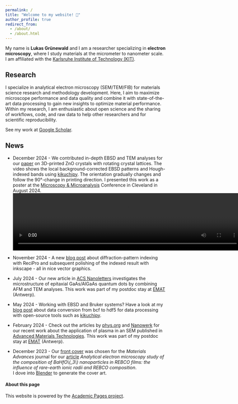 ```yaml
---
permalink: /
title: "Welcome to my website! 👋"
author_profile: true
redirect_from: 
  - /about/
  - /about.html
---
```


My name is **Lukas Grünewald** and I am a researcher specializing in **electron microscopy**, where I study materials at the micrometer to nanometer scale. I am affiliated with the [Karlsruhe Institute of Technology (KIT)](https://www.kit.edu/english/index.php).

## Research

I specialize in analytical electron microscopy (SEM/TEM/FIB) for materials science research and methodology development. Here, I aim to maximize microscope performance and data quality and combine it with state-of-the-art data processing to gain new insights to optimize material performance.  
Within my research, I am enthusiastic about open science and the sharing of workflows, code, and raw data to help other researchers and for scientific reproducibility. 

See my work at [Google Scholar](https://scholar.google.de/citations?user=MTCt99kAAAAJ).

## News

* December 2024 - We contributed in-depth EBSD and TEM analyses for our [paper](https://doi.org/10.1002/advs.202410771) on 3D-printed ZnO crystals with rotating crystal lattices. The video shows the local background-corrected EBSD patterns and Hough-indexed bands using [kikuchipy](https://kikuchipy.org/en/stable/). The orientation gradually changes and follow the 90°-change in printing direction.
I presented this work as a poster at the [Microscopy & Microanalysis](https://doi.org/10.1093/mam/ozae044.616) Conference in Cleveland in August 2024.  
<video width="720" height="180" controls="controls" src="https://github.com/lukmuk/lukmuk.github.io/raw/refs/heads/master/files/Gruenewald_Laser-Printed-ZnO-KikuchiPatterns.mp4"></video>

* November 2024 - A new [blog post](https://lukmuk.github.io//posts/2024/11/blog-index-dp-recipro-inkscape/) about diffraction-pattern indexing with ReciPro and subsequent polishing of the indexed result with inkscape - all in nice vector graphics.

* July 2024 - Our new article in [ACS Nanoletters](https://pubs.acs.org/doi/full/10.1021/acs.nanolett.4c02182) investigates the microstructure of epitaxial GaAs/AlGaAs quantum dots by combining AFM and TEM analyses. This work was part of my postdoc stay at [EMAT](https://www.uantwerpen.be/en/research-groups/emat/) (Antwerp).

* May 2024 - Working with EBSD and Bruker systems? Have a look at my [blog post](https://lukmuk.github.io//posts/2024/05/blog-ebsd-bcf/) about data conversion from bcf to hdf5 for data processing with open-source tools such as [kikuchipy](https://kikuchipy.org/en/stable/).

* February 2024 - Check out the articles by [phys.org](https://phys.org/news/2024-02-real-microscopic-imaging-plasma-treatment.html) and [Nanowerk](https://www.nanowerk.com/nanotechnology-news3/newsid=64748.php) for our recent work about the application of plasma in an SEM published in [Advanced Materials Technologies](https://onlinelibrary.wiley.com/doi/10.1002/admt.202301632). This work was part of my postdoc stay at [EMAT](https://www.uantwerpen.be/en/research-groups/emat/) (Antwerp).

* December 2023 - Our [front cover](https://pubs.rsc.org/en/content/articlepdf/2023/ma/d3ma90102e) was chosen for the *Materials Advances* journal for our [article](https://pubs.rsc.org/en/content/articlelanding/2023/ma/d3ma00447c) *Analytical electron microscopy study of the composition of BaHfO\\(_3\\) nanoparticles in REBCO films: the influence of rare-earth ionic radii and REBCO composition*.  
  I dove into [Blender](https://www.blender.org/) to generate the cover art.

#### About this page

This website is powered by the [Academic Pages project](https://github.com/academicpages/academicpages.github.io).
